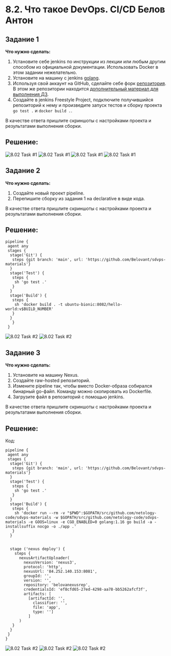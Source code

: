 # 8.2. Что такое DevOps. СI/СD Белов Антон
## Задание 1
**Что нужно сделать:**

1. Установите себе jenkins по инструкции из лекции или любым другим способом из официальной документации. Использовать Docker в этом задании нежелательно.
2. Установите на машину с jenkins [golang](https://golang.org/doc/install).
3. Используя свой аккаунт на GitHub, сделайте себе форк [репозитория](https://github.com/netology-code/sdvps-materials.git). В этом же репозитории находится [дополнительный материал для выполнения ДЗ](https://github.com/netology-code/sdvps-materials/blob/main/CICD/8.2-hw.md).
3. Создайте в jenkins Freestyle Project, подключите получившийся репозиторий к нему и произведите запуск тестов и сборку проекта ```go test .``` и  ```docker build .```.

В качестве ответа пришлите скриншоты с настройками проекта и результатами выполнения сборки.


## Решение:
![8.02 Task #1](8.02.1.1.png)
![8.02 Task #1](8.02.1.2.png)
![8.02 Task #1](8.02.1.3.png)
![8.02 Task #1](8.02.1.4.png)


## Задание 2
**Что нужно сделать:**

1. Создайте новый проект pipeline.
2. Перепишите сборку из задания 1 на declarative в виде кода.

В качестве ответа пришлите скриншоты с настройками проекта и результатами выполнения сборки.



## Решение:
```
pipeline {
 agent any
 stages {
  stage('Git') {
   steps {git branch: 'main', url: 'https://github.com/Belovant/sdvps-materials'}
  }
  stage('Test') {
   steps {
    sh 'go test .'
   }
  }
  stage('Build') {
   steps {
    sh 'docker build . -t ubuntu-bionic:8082/hello-world:v$BUILD_NUMBER'
   }
  }
   }
 }
```

![8.02 Task #2](8.02.2.1.png)
![8.02 Task #2](8.02.2.2.png)




## Задание 3
**Что нужно сделать:**

1. Установите на машину Nexus.
1. Создайте raw-hosted репозиторий.
1. Измените pipeline так, чтобы вместо Docker-образа собирался бинарный go-файл. Команду можно скопировать из Dockerfile.
1. Загрузите файл в репозиторий с помощью jenkins.

В качестве ответа пришлите скриншоты с настройками проекта и результатами выполнения сборки.


## Решение:

Код:

```
pipeline {
 agent any
 stages {
  stage('Git') {
   steps {git branch: 'main', url: 'https://github.com/Belovant/sdvps-materials'}
  }
  stage('Test') {
   steps {
    sh 'go test .'
   }
  }
  stage('Build') {
   steps {
    sh 'docker run --rm -v "$PWD":$GOPATH/src/github.com/netology-code/sdvps-materials -w $GOPATH/src/github.com/netology-code/sdvps-materials -e GOOS=linux -e CGO_ENABLED=0 golang:1.16 go build -a -installsuffix nocgo -o ./app .'
   }
  }
    

  stage ('nexus deploy') {
    steps {
      nexusArtifactUploader(
        nexusVersion: 'nexus3',
        protocol: 'http',
        nexusUrl: '84.252.140.153:8081',
        groupId: '',
        version: '',
        repository: 'belovanexusrep',
        credentialsId: 'ef8cfd65-27ed-4298-aa78-bb5262afcf3f',
        artifacts: [
          [artifactId: '',
            classifier: '',
            file: 'app',
            type: '']
          ]
      )
   }
  }         
 }
}

 ```



![8.02 Task #2](8.02.3.1.png)
![8.02 Task #2](8.02.3.2.png)
![8.02 Task #2](8.02.3.3.png)

